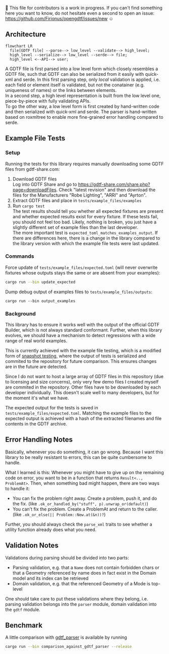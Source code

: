 :construction: This file for contributors is a work in progress. If you can't find something here you want to know, do
not hesitate even a second to open an issue: https://github.com/Firionus/opengdtf/issues/new :relaxed:

## Architecture

```mermaid
flowchart LR
  file[GDTF file] --parse--> low_level --validate--> high_level;
  high_level --serialize--> low_level --serde--> file;
  high_level <--API--> user;
```

A GDTF file is first parsed into a low level form which closely resembles a GDTF file, such that GDTF can also be serialized from it easily with quick-xml and serde. In this first parsing step, only *local* validation is applied, i.e. each field or element itself is validated, but not the conatainer (e.g. uniqueness of names) or the links between elements.  
In a second step, a high level representation is built from the low level one, piece-by-piece with fully validating APIs.  
To go the other way, a low level form is first created by hand-written code and then serialized with quick-xml and serde. The parser is hand-written based on roxmltree to enable more fine-grained error handling compared to serde. 

## Example File Tests

### Setup

Running the tests for this library requires manually downloading some GDTF files from gdtf-share.com:

1. Download GDTF files  
   Log into GDTF Share and go to https://gdtf-share.com/share.php?page=downloadFiles. Check "latest revision" and then
   download the files for the Manufacturers "Robe Lighting", "ARRI" and "Ayrton".
2. Extract GDTF files and place in `tests/example_files/examples`
3. Run `cargo test`  
   The test results should tell you whether all expected fixtures are present and whether expected results exist for
   every fixture. If these tests fail, you should not feel too bad. Likely, nothing is broken, you just have a slightly
   different set of example files than the last developer.  
   The more important test is `expected_toml_matches_examples_output`. If there are differences here, there is a change
   in the library compared to the library version with which the example file tests were last updated.

### Commands

Force update of `tests/example_files/expected.toml` (will never
overwrite fixtures whose outputs stays the same or are absent from your examples): 
```sh
cargo run --bin update_expected
``` 

Dump debug output of examples files to `tests/example_files/outputs`: 
```
cargo run --bin output_examples
```

### Background

This library has to ensure it works well with the output of the official GDTF Builder, which is not always standard
conformant. Further, when this library evolves, we should have a mechanism to detect regressions with a wide range of
real world examples. 

This is currently achieved with the example file testing, which is a modified form of [snapshot
testing](https://notlaura.com/what-is-a-snapshot-test/), where the output of tests is serialized and commited to the
repository for future comparison. This ensures changes are in the future are detected. 

Since I do not want to host a large array of GDTF files in this repository (due to licensing and size concerns), only
very few demo files I created myself are commited in the repository. Other files have to be downloaded by each developer
individually. This doesn't scale well to many developers, but for the moment it's what we have.

The expected output for the tests is saved in `tests/example_files/expected.toml`. Matching the example files to the
expected output is achieved with a hash of the extracted filenames and file contents in the GDTF archive. 

## Error Handling Notes

Basically, whenever you do something, it can go wrong. Because I want this
library to be really resistant to errors, this can be quite cumbersome to handle. 

What I learned is this: Whenever you might have to give up on the remaining code
on error, you want to be in a function that returns `Result<.., ProblemAt>`.
Then, when something bad might happen, there are two ways to handle it:
- You can fix the problem right away. Create a problem, push it, and do the fix. (like `.ok_or_handled_by("stuff", p).unwrap_or(default)`)
- You can't fix the problem. Create a ProblemAt and return to the caller. (like `.ok_or_else(|| Problem::New.at(&n))?`)

Further, you should always check the `parse_xml` traits to see whether a utility
function already does what you need.

## Validation Notes

Validations during parsing should be divided into two parts:
- Parsing validation, e.g. that a `Name` does not contain forbidden chars or
  that a Geometry referenced by name does in fact exist in the Domain model and
  its index can be retrieved
- Domain validation, e.g. that the referenced Geometry of a Mode is top-level

One should take care to put these validations where they belong, i.e. parsing
validation belongs into the `parser` module, domain validation into the `gdtf`
module.

## Benchmark

A little comparison with [gdtf_parser](https://github.com/michaelhugi/gdtf_parser) is available by running

```sh
cargo run --bin comparison_against_gdtf_parser --release
```